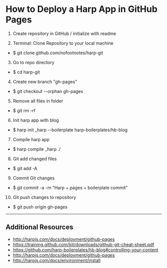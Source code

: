 # How to Deploy a Harp App in GitHub Pages

1. Create repository in GitHub / initialize with readme

2. Terminal: Clone Repository to your local machine
  * $ git clone github.com/nofootnotes/harp-git

3. Go to repo directory
  * $ cd harp-git

4. Create new branch "gh-pages"
  * $ git checkout --orphan gh-pages

5. Remove all files in folder
  * $ git rm -rf

6. Init harp app with blog
 * $ harp init _harp --boilerplate harp-boilerplates/hb-blog

7. Compile harp app
  * $ harp compile _harp ./

8. Git add changed files
  * $ git add -A

9. Commit Git changes
  * $ git commit -a -m "Harp + pages + boilerplate commit"

10. Git push changes to repository
  * $ git push origin gh-pages


----------------------
Additional Resources
----------------------
* http://harpjs.com/docs/deployment/github-pages
* https://training.github.com/kit/downloads/github-git-cheat-sheet.pdf
* https://github.com/harp-boilerplates/hb-blog#controlling-your-content
* http://harpjs.com/docs/deployment/github-pages
* http://harpjs.com/docs/environment/install
